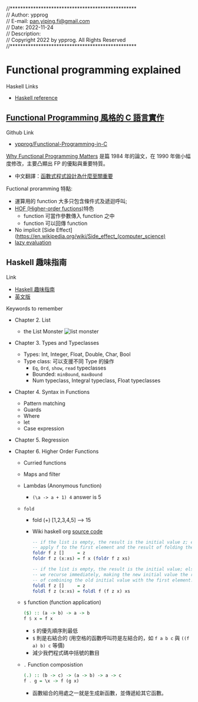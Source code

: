 
//************************************************* <br>
// Author:         ypprog                           <br>
// E-mail:         pan.yiping.fi@gmail.com          <br>
// Date:           2022-11-24                       <br>
// Description:                                     <br>
// Copyright 2022 by ypprog. All Rights Reserved    <br>
//************************************************* <br>

# Functional programming explained

Haskell Links
* [Haskell reference](http://zvon.org/other/haskell/Outputprelude/index.html)


## [Functional Programming 風格的 C 語言實作](https://hackmd.io/@sysprog/c-functional-programming)

Github Link
* [ypprog/Functional-Programming-in-C](https://github.com/ypprog/Functional-Programming-in-C)

[Why Functional Programming Matters](http://www.cs.kent.ac.uk/people/staff/dat/miranda/whyfp90.pdf) 是篇 1984 年的論文，在 1990 年做小幅度修改，主要凸顯出 FP 的優點與重要特質。
* 中文翻譯：[函數式程式設計為什麼至關重要](https://www.byvoid.com/zhs/blog/why-functional-programming)

Fuctional proramming 特點:

* 運算用的 function 大多只包含條件式及遞迴呼叫;
* [HOF (Higher-order fuctions)](https://en.wikipedia.org/wiki/Higher-order_function)特色
  * function 可當作參數傳入 function 之中
  * function 可以回傳 function
* No implicit [Side Effect](https://en.wikipedia.org/wiki/Side_effect_(computer_science)
* [lazy evaluation](https://en.wikipedia.org/wiki/Lazy_evaluation)

## Haskell 趣味指南

Link

* [Haskell 趣味指南](https://learnyouahaskell.mno2.org/)
* [英文版](http://learnyouahaskell.com/chapters)

Keywords to remember

* Chapter 2. List

  * the List Monster
    ![list monster](http://s3.amazonaws.com/lyah/listmonster.png)

* Chapter 3. Types and Typeclasses
  * Types: Int, Integer, Float, Double, Char, Bool
  * Type class: 可以支援不同 Type 的操作
    * `Eq`, `Ord`, `show`, `read` typeclasses
    * Bounded: `minBound`, `maxBound`
    * Num typeclass, Integral typeclass, Float typeclasses

* Chapter 4. Syntax in Functions
  * Pattern matching
  * Guards
  * Where
  * let
  * Case expression

* Chapter 5. Regression

* Chapter 6. Higher Order Functions
  * Curried functions
  * Maps and filter
  * Lambdas (Anonymous function)
    * `(\a -> a + 1) 4` answer is 5
  * `fold`
    * fold (+) [1,2,3,4,5] --> 15
    * Wiki haskell org [source code](https://wiki.haskell.org/Anonymous_function)

      ```Haskell
      -- if the list is empty, the result is the initial value z; else
      -- apply f to the first element and the result of folding the rest
      foldr f z []     = z
      foldr f z (x:xs) = f x (foldr f z xs)

      -- if the list is empty, the result is the initial value; else
      -- we recurse immediately, making the new initial value the result
      -- of combining the old initial value with the first element.
      foldl f z []     = z
      foldl f z (x:xs) = foldl f (f z x) xs
      ```

  * `$` function (function application)

    ```Haskell
    ($) :: (a -> b) -> a -> b
    f $ x = f x
    ```

    * `$` 的優先順序則最低
    * `$` 則是右結合的 (用空格的函數呼叫符是左結合的，如 `f a b c` 與 `((f a) b) c` 等價)
    * 減少我們程式碼中括號的數目

  * `.` Function composistion

    ``` Haskell
    (.) :: (b -> c) -> (a -> b) -> a -> c
    f . g = \x -> f (g x)
    ```

    * 函數組合的用處之一就是生成新函數，並傳遞給其它函數。

